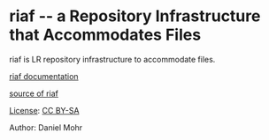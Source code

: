 # riaf -- a Repository Infrastructure that Accommodates Files

riaf is LR repository infrastructure to accommodate files.

[riaf documentation](https://riaf.pages.gitlab.dlr.de/riaf/)

[source of riaf](https://gitlab.dlr.de/riaf/riaf)

[License](LICENSE.txt): [CC BY-SA](https://creativecommons.org/licenses/by-sa/4.0/)

Author: Daniel Mohr
